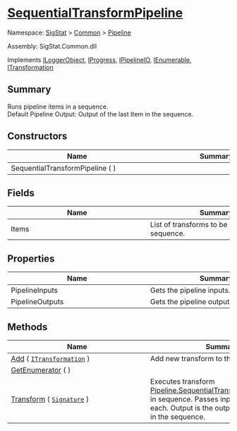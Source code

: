 # [SequentialTransformPipeline](./SequentialTransformPipeline.md)

Namespace: [SigStat]() > [Common](./../README.md) > [Pipeline](./README.md)

Assembly: SigStat.Common.dll

Implements [ILoggerObject](./../ILoggerObject.md), [IProgress](./../Helpers/IProgress.md), [IPipelineIO](./IPipelineIO.md), [IEnumerable](https://docs.microsoft.com/en-us/dotnet/api/System.Collections.IEnumerable), [ITransformation](./../ITransformation.md)

## Summary
Runs pipeline items in a sequence.  <br>Default Pipeline Output: Output of the last Item in the sequence.

## Constructors

| Name | Summary | 
| --- | --- | 
| SequentialTransformPipeline (  )<div style="width: 300px">| <div style="width: 300px">| <br>


## Fields

| Name | Summary | 
| --- | --- | 
| Items<div style="width: 300px">| List of transforms to be run in sequence.<div style="width: 300px">| <br>


## Properties

| Name | Summary | 
| --- | --- | 
| PipelineInputs<div style="width: 300px">| Gets the pipeline inputs.<div style="width: 300px">| <br>
| PipelineOutputs<div style="width: 300px">| Gets the pipeline outputs.<div style="width: 300px">| <br>


## Methods

| Name | Summary | 
| --- | --- | 
| [Add](./Methods/SequentialTransformPipeline-100663508.md) ( [`ITransformation`](./../ITransformation.md) )<div style="width: 300px">| Add new transform to the list.<div style="width: 300px">| <br>
| [GetEnumerator](./Methods/SequentialTransformPipeline-100663507.md) (  )<div style="width: 300px">| <div style="width: 300px">| <br>
| [Transform](./Methods/SequentialTransformPipeline-100663509.md) ( [`Signature`](./../Signature.md) )<div style="width: 300px">| Executes transform [Pipeline.SequentialTransformPipeline.Items](https://github.com/hargitomi97/sigstat/blob/master/docs/md/.md) in sequence.  Passes input features for each.  Output is the output of the last Item in the sequence.<div style="width: 300px">| <br>



